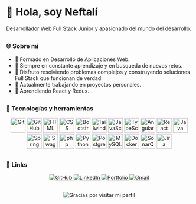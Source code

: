 # 👋 Hola, soy Neftalí 
Desarrollador Web Full Stack Junior y apasionado del mundo del desarrollo. 

##

### 🌐 Sobre mi

- :page_with_curl: Formado en Desarrollo de Aplicaciones Web.
- :bow: Siempre en constante aprendizaje y en busqueda de nuevos retos.
- 🧠 Disfruto resolviendo problemas complejos y construyendo soluciones Full Stack que funcionan de verdad.
- 🔭 Actualmente trabajando en proyectos personales.
- 🌱 Aprendiendo React y Redux.

##

### 🚀 Tecnologías y herramientas 
<div align="center">
	<img width="40" src="https://raw.githubusercontent.com/marwin1991/profile-technology-icons/refs/heads/main/icons/git.png" alt="Git" title="Git"/>
	<img width="40" src="https://raw.githubusercontent.com/marwin1991/profile-technology-icons/refs/heads/main/icons/github.png" alt="GitHub" title="GitHub"/>
	<img width="40" src="https://raw.githubusercontent.com/marwin1991/profile-technology-icons/refs/heads/main/icons/html.png" alt="HTML" title="HTML"/>
	<img width="40" src="https://raw.githubusercontent.com/marwin1991/profile-technology-icons/refs/heads/main/icons/css.png" alt="CSS" title="CSS"/>
	<img width="40" src="https://raw.githubusercontent.com/marwin1991/profile-technology-icons/refs/heads/main/icons/bootstrap.png" alt="Bootstrap" title="Bootstrap"/>
	<img width="40" src="https://raw.githubusercontent.com/marwin1991/profile-technology-icons/refs/heads/main/icons/tailwind_css.png" alt="Tailwind CSS" title="Tailwind CSS"/>
	<img width="40" src="https://raw.githubusercontent.com/marwin1991/profile-technology-icons/refs/heads/main/icons/javascript.png" alt="JavaScript" title="JavaScript"/>
  	<img width="40" src="https://raw.githubusercontent.com/marwin1991/profile-technology-icons/refs/heads/main/icons/typescript.png" alt="TypeScript" title="TypeScript"/>
	<img width="40" src="https://raw.githubusercontent.com/marwin1991/profile-technology-icons/refs/heads/main/icons/angular.png" alt="Angular" title="Angular"/>
	<img width="40" src="https://raw.githubusercontent.com/marwin1991/profile-technology-icons/refs/heads/main/icons/react.png" alt="React" title="React"/>
	<img width="40" src="https://raw.githubusercontent.com/marwin1991/profile-technology-icons/refs/heads/main/icons/java.png" alt="Java" title="Java"/>
	<img width="40" src="https://raw.githubusercontent.com/marwin1991/profile-technology-icons/refs/heads/main/icons/spring_boot.png" alt="Spring Boot" title="Spring Boot"/>
 	<img width="40" src="https://raw.githubusercontent.com/marwin1991/profile-technology-icons/refs/heads/main/icons/swagger.png" alt="Swagger" title="Swagger"/>
	<img width="40" src="https://raw.githubusercontent.com/marwin1991/profile-technology-icons/refs/heads/main/icons/php.png" alt="php" title="php"/>
	<img width="40" src="https://raw.githubusercontent.com/marwin1991/profile-technology-icons/refs/heads/main/icons/python.png" alt="Python" title="Python"/>
	<img width="40" src="https://raw.githubusercontent.com/marwin1991/profile-technology-icons/refs/heads/main/icons/postgresql.png" alt="PostgreSQL" title="PostgreSQL"/>
	<img width="40" src="https://raw.githubusercontent.com/marwin1991/profile-technology-icons/refs/heads/main/icons/mysql.png" alt="MySQL" title="MySQL"/>
	<img width="40" src="https://raw.githubusercontent.com/marwin1991/profile-technology-icons/refs/heads/main/icons/docker.png" alt="Docker" title="Docker"/>
 	<img width="40" src="https://raw.githubusercontent.com/marwin1991/profile-technology-icons/refs/heads/main/icons/sonarqube.png" alt="SonarQube" title="SonarQube"/>
	<img width="40" src="https://raw.githubusercontent.com/marwin1991/profile-technology-icons/refs/heads/main/icons/jira.png" alt="Jira" title="Jira"/>
</div>

##

### :link: Links
<div align="center">
  <a href="https://github.com/InKu3uS">
    <img src="https://img.shields.io/badge/github-%23121011.svg?style=for-the-badge&logo=github&logoColor=white" alt="GitHub" />
  </a>
  <a href="https://www.linkedin.com/in/neftarod/">
    <img src="https://img.shields.io/badge/linkedin-%230077B5.svg?style=for-the-badge&logo=linkedin&logoColor=white" alt="LinkedIn" />
  </a>
  <a href="https://devnefta.vercel.app/">
    <img src="https://img.shields.io/badge/Portfolio-FF7139?style=for-the-badge&logo=Firefox-Browser&logoColor=white" alt="Portfolio" />
  </a>
  <a href="mailto:devnefta@gmail.com">
    <img src="https://img.shields.io/badge/Gmail-D14836?style=for-the-badge&logo=gmail&logoColor=white" alt="Gmail" />
  </a>
</div>
  
##
<p align="center">
  <img src="https://readme-typing-svg.demolab.com?font=Fira+Code&size=14&weight=400&pause=1000&color=F7B342&center=true&vCenter=true&random=true&width=435&lines=Gracias+por+visitar+mi+perfil" alt="Gracias por visitar mi perfil" />
</p>
